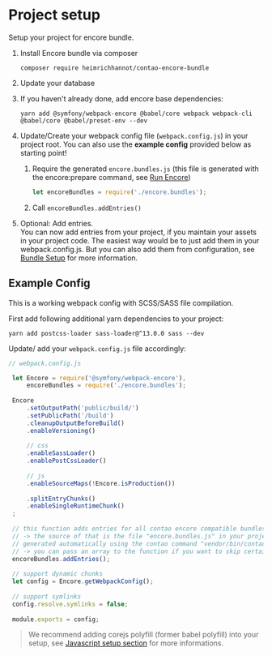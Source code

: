 # Project setup

Setup your project for encore bundle.

1. Install Encore bundle via composer 

    ```
    composer require heimrichhannot/contao-encore-bundle
    ```

2. Update your database

3. If you haven't already done, add encore base dependencies:

   ```
   yarn add @symfony/webpack-encore @babel/core webpack webpack-cli @babel/core @babel/preset-env --dev
   ```

4. Update/Create your webpack config file (`webpack.config.js`) in your project root.
   You can also use the __example config__ provided below as starting point!

    1. Require the generated `encore.bundles.js` (this file is generated with the encore:prepare command, see [Run Encore](../README.md#run-encore))
    
        ```js
        let encoreBundles = require('./encore.bundles');
        ```
    
    1. Call `encoreBundles.addEntries()`

5. Optional: Add entries.    
   You can now add entries from your project, if you maintain your assets in your project code. The easiest way would be to just add them in your webpack.config.js. But you can also add them from configuration, see [Bundle Setup](setup_bundle.md) for more information. 

## Example Config

This is a working webpack config with SCSS/SASS file compilation.

First add following additional yarn dependencies to your project:

```
yarn add postcss-loader sass-loader@^13.0.0 sass --dev
```

Update/ add your `webpack.config.js` file accordingly:

```javascript
// webpack.config.js

 let Encore = require('@symfony/webpack-encore'),
     encoreBundles = require('./encore.bundles');
 
 Encore
     .setOutputPath('public/build/')
     .setPublicPath('/build')
     .cleanupOutputBeforeBuild()
     .enableVersioning()
 
     // css
     .enableSassLoader()
     .enablePostCssLoader()
 
     // js
     .enableSourceMaps(!Encore.isProduction())
     
     .splitEntryChunks()
     .enableSingleRuntimeChunk()
 ;
 
 // this function adds entries for all contao encore compatible bundles automatically
 // -> the source of that is the file "encore.bundles.js" in your project root which is
 // generated automatically using the contao command "vendor/bin/contao-console encore:prepare"
 // -> you can pass an array to the function if you want to skip certain entries
 encoreBundles.addEntries();
 
 // support dynamic chunks
 let config = Encore.getWebpackConfig();
 
 // support symlinks
 config.resolve.symlinks = false;
 
 module.exports = config;
```

> We recommend adding corejs polyfill (former babel polyfill) into your setup, see [Javascript setup section](setup_javascript.md) for more informations.